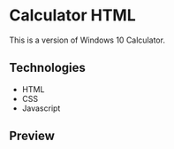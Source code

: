 # Calculator HTML

This is a version of Windows 10 Calculator.

## Technologies

* HTML
* CSS
* Javascript

## Preview


